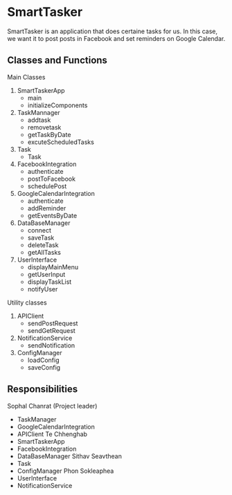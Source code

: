 # SmartTasker
SmartTasker is an application that does certaine tasks for us. In this case, we want it to post posts in Facebook and set reminders on Google Calendar.

## Classes and Functions
Main Classes
1. SmartTaskerApp
   - main
   - initializeComponents
3. TaskMannager
   - addtask
   - removetask
   - getTaskByDate
   - excuteScheduledTasks
5. Task
   - Task
7. FacebookIntegration
   - authenticate
   - postToFacebook
   - schedulePost
9. GoogleCalendarIntegration
    - authenticate
    - addReminder
    - getEventsByDate
11. DataBaseManager
    - connect
    - saveTask
    - deleteTask
    - getAllTasks
13. UserInterface
    - displayMainMenu
    - getUserInput
    - displayTaskList
    - notifyUser

Utility classes
1. APIClient
   - sendPostRequest
   - sendGetRequest
2. NotificationService
   - sendNotification
3. ConfigManager
   - loadConfig
   - saveConfig

## Responsibilities
Sophal Chanrat (Project leader)
   - TaskManager
   - GoogleCalendarIntegration
   - APIClient
Te Chhenghab
   - SmartTaskerApp
   - FacebookIntegration
   - DataBaseManager
Sithav Seavthean
   - Task
   - ConfigManager
Phon Sokleaphea
   - UserInterface
   - NotificationService
  










